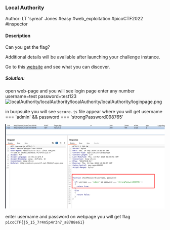 ### Local Authority

Author: LT 'syreal' Jones
#easy #web_exploitation #picoCTF2022 #inspector
#### Description

Can you get the flag?

Additional details will be available after launching your challenge instance.

Go to this [website](http://saturn.picoctf.net:60845/) and see what you can discover.

##### Solution:
open web-page and you will see login page enter any number
username=test
password=test123
![localAuthority/localAuthority/localAuthority/localAuthority/loginpage.png](loginpage.png)

in burpsuite you will see `secure.js` file appear where you will get 
username === 'admin' && password === 'strongPassword098765'

![localAuthority/login\_password.png](localAuthority/login_password.png)


enter username and password on webpage you will get flag `picoCTF{j5_15_7r4n5p4r3n7_a8788e61}`